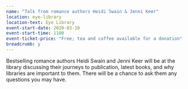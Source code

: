 ```yaml
---
name: "Talk from romance authors Heidi Swain & Jenni Keer"
location: eye-library
location-text: Eye Library
event-start-date: 2020-03-10
event-start-time: 1100
event-ticket-price: "Free; tea and coffee available for a donation"
breadcrumb: y
---
```


Bestselling romance authors Heidi Swain and Jenni Keer will be at the library discussing their journeys to publication, latest books, and why libraries are important to them. There will be a chance to ask them any questions you may have.
